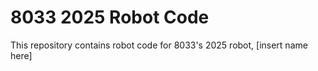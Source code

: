 # 8033 2025 Robot Code

This repository contains robot code for 8033's 2025 robot, [insert name here]
